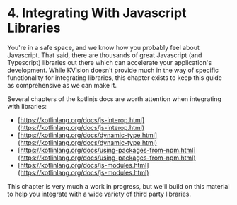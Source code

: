 # 4. Integrating With Javascript Libraries

You're in a safe space, and we know how you probably feel about Javascript. That said, there are thousands of great Javascript (and Typescript) libraries out there which can accelerate your application's development. While KVision doesn't provide much in the way of specific functionality for integrating libraries, this chapter exists to keep this guide as comprehensive as we can make it.

Several chapters of the kotlinjs docs are worth attention when integrating with libraries:

* [https://kotlinlang.org/docs/js-interop.html](https://kotlinlang.org/docs/js-interop.html)
* [https://kotlinlang.org/docs/dynamic-type.html](https://kotlinlang.org/docs/dynamic-type.html)
* [https://kotlinlang.org/docs/using-packages-from-npm.html](https://kotlinlang.org/docs/using-packages-from-npm.html)
* [https://kotlinlang.org/docs/js-modules.html](https://kotlinlang.org/docs/js-modules.html)

This chapter is very much a work in progress, but we'll build on this material to help you integrate with a wide variety of third party libraries.
